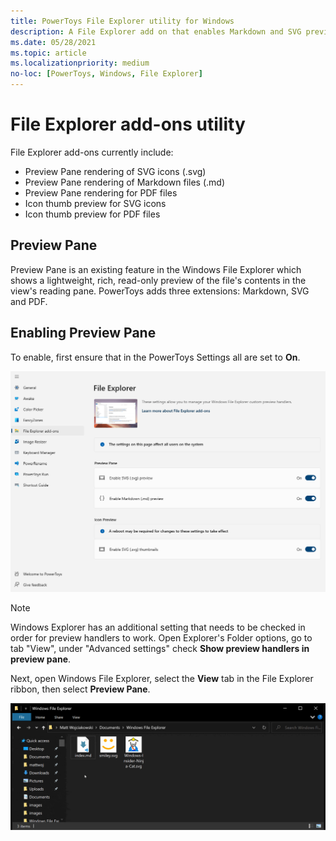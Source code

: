 ```yaml
---
title: PowerToys File Explorer utility for Windows
description: A File Explorer add on that enables Markdown and SVG previews
ms.date: 05/28/2021
ms.topic: article
ms.localizationpriority: medium
no-loc: [PowerToys, Windows, File Explorer]
---
```


# File Explorer add-ons utility

File Explorer add-ons currently include:

- Preview Pane rendering of SVG icons (.svg)
- Preview Pane rendering of Markdown files (.md)
- Preview Pane rendering for PDF files
- Icon thumb preview for SVG icons
- Icon thumb preview for PDF files

## Preview Pane

Preview Pane is an existing feature in the Windows File Explorer which shows a lightweight, rich, read-only preview of the file's contents in the view's reading pane. PowerToys adds three extensions: Markdown, SVG and PDF.

## Enabling Preview Pane

To enable, first ensure that in the PowerToys Settings all are set to **On**.

<!-- [Jay] image need to be updated to include PDF -->
![PowerToys Settings Enable File Explorer screenshot](../images/powertoys-settings-fileexplorer.png)

> [!NOTE]
> Windows Explorer has an additional setting that needs to be checked in order for preview handlers to work. Open Explorer's Folder options, go to tab "View", under "Advanced settings" check **Show preview handlers in preview pane**.

Next, open Windows File Explorer, select the **View** tab in the File Explorer ribbon, then select **Preview Pane**.

![PowerToys Preview Pane Demo](../images/powertoys-fileexplorer.gif)
